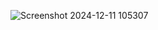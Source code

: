 ![Screenshot 2024-12-11 105307](https://github.com/user-attachments/assets/dd59f9d1-adcf-474b-883a-c80d8ec52c28)
